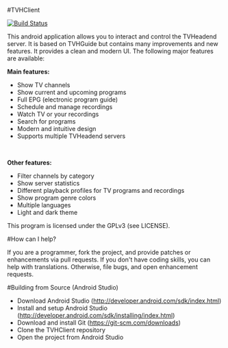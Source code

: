 #TVHClient

[![Build Status](https://travis-ci.org/rsiebert/TVHClient.svg?branch=develop)](https://travis-ci.org/rsiebert/TVHClient)

This android application allows you to interact and control the TVHeadend server. It is based on TVHGuide but contains many improvements and new features. It provides a clean and modern UI. The following major features are available: 

<b>Main features:</b>
* Show TV channels
* Show current and upcoming programs
* Full EPG (electronic program guide)
* Schedule and manage recordings
* Watch TV or your recordings
* Search for programs
* Modern and intuitive design
* Supports multiple TVHeadend servers
<br />

<b>Other features:</b>
* Filter channels by category
* Show server statistics
* Different playback profiles for TV programs and recordings
* Show program genre colors
* Multiple languages
* Light and dark theme

This program is licensed under the GPLv3 (see LICENSE).

#How can I help?

If you are a programmer, fork the project, and provide patches or enhancements via pull requests. If you don't have coding skills, you can help with translations. Otherwise, file bugs, and open enhancement requests.

#Building from Source (Android Studio)

* Download Android Studio (http://developer.android.com/sdk/index.html)
* Install and setup Android Studio (http://developer.android.com/sdk/installing/index.html)
* Download and install Git (https://git-scm.com/downloads)
* Clone the TVHClient repository
* Open the project from Android Studio
